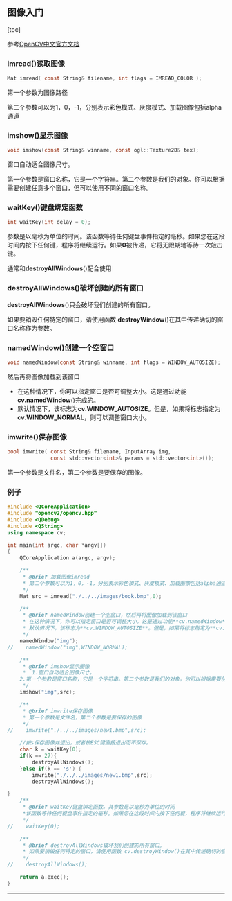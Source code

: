 ## 图像入门

[toc]

参考[OpenCV中文官方文档](http://www.woshicver.com/ThirdSection/2_4_%E9%BC%A0%E6%A0%87%E4%BD%9C%E4%B8%BA%E7%94%BB%E7%AC%94/)

### imread()读取图像

```c
Mat imread( const String& filename, int flags = IMREAD_COLOR );
```

第一个参数为图像路径

第二个参数可以为1，0，-1，分别表示彩色模式、灰度模式、加载图像包括alpha通道

### imshow()显示图像

```c
void imshow(const String& winname, const ogl::Texture2D& tex);
```



窗口自动适合图像尺寸。

第一个参数是窗口名称，它是一个字符串。第二个参数是我们的对象。你可以根据需要创建任意多个窗口，但可以使用不同的窗口名称。

### **waitKey**()键盘绑定函数

```c
int waitKey(int delay = 0);
```

参数是以毫秒为单位的时间。该函数等待任何键盘事件指定的毫秒。如果您在这段时间内按下任何键，程序将继续运行。如果**0**被传递，它将无限期地等待一次敲击键。

通常和**destroyAllWindows**()配合使用

### **destroyAllWindows**()破坏创建的所有窗口

**destroyAllWindows**()只会破坏我们创建的所有窗口。

如果要销毁任何特定的窗口，请使用函数 **destroyWindow**()在其中传递确切的窗口名称作为参数。

### namedWindow()创建一个空窗口

```c
void namedWindow(const String& winname, int flags = WINDOW_AUTOSIZE);
```

然后再将图像加载到该窗口

   * 在这种情况下，你可以指定窗口是否可调整大小。这是通过功能**cv.namedWindow**()完成的。
   * 默认情况下，该标志为**cv.WINDOW_AUTOSIZE**。但是，如果将标志指定为**cv.WINDOW_NORMAL**，则可以调整窗口大小。

### imwrite()保存图像

```c
bool imwrite( const String& filename, InputArray img,
              const std::vector<int>& params = std::vector<int>());
```

第一个参数是文件名，第二个参数是要保存的图像。 

### 例子

```c++
#include <QCoreApplication>
#include "opencv2/opencv.hpp"
#include <QDebug>
#include <QString>
using namespace cv;

int main(int argc, char *argv[])
{
    QCoreApplication a(argc, argv);

    /**
     * @brief 加载图像imread
     * 第二个参数可以为1，0，-1，分别表示彩色模式、灰度模式、加载图像包括alpha通道
     */
    Mat src = imread("./../../images/book.bmp",0);

    /**
     * @brief namedWindow创建一个空窗口，然后再将图像加载到该窗口
     * 在这种情况下，你可以指定窗口是否可调整大小。这是通过功能**cv.namedWindow**()完成的。
     * 默认情况下，该标志为**cv.WINDOW_AUTOSIZE**。但是，如果将标志指定为**cv.WINDOW_NORMAL**，则可以调整窗口大小。
     */
    namedWindow("img");
//    namedWindow("img",WINDOW_NORMAL);

    /**
     * @brief imshow显示图像
     *  1.窗口自动适合图像尺寸。
    2.第一个参数是窗口名称，它是一个字符串。第二个参数是我们的对象。你可以根据需要创建任意多个窗口，但可以使用不同的窗口名称。
     */
    imshow("img",src);

    /**
     * @brief imwrite保存图像
     * 第一个参数是文件名，第二个参数是要保存的图像
     */
//    imwrite("./../../images/new1.bmp",src);

    //按s保存图像并退出，或者按ESC键直接退出而不保存。
    char k = waitKey(0);
    if(k == 27){
        destroyAllWindows();
    }else if(k == 's') {
        imwrite("./../../images/new1.bmp",src);
        destroyAllWindows();

}
    /**
     * @brief waitKey键盘绑定函数。其参数是以毫秒为单位的时间
     *该函数等待任何键盘事件指定的毫秒。如果您在这段时间内按下任何键，程序将继续运行。如果**0**被传递，它将无限期地等待一次敲击键。
     */
//    waitKey(0);

    /**
     * @brief destroyAllWindows破坏我们创建的所有窗口。
     * 如果要销毁任何特定的窗口，请使用函数 cv.destroyWindow()在其中传递确切的窗口名称作为参数。
     */
//    destroyAllWindows();

    return a.exec();
}
```

****
